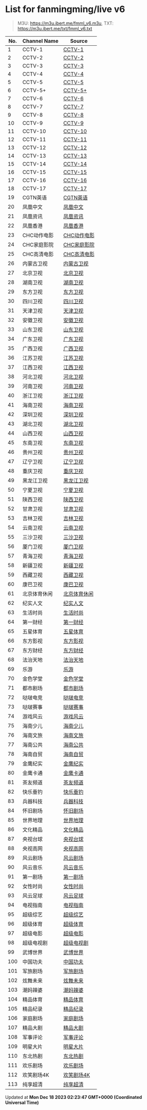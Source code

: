 # List for **fanmingming/live v6**

> M3U: <https://m3u.ibert.me/fmml_v6.m3u>, TXT: <https://m3u.ibert.me/txt/fmml_v6.txt>

| No.  | Channel Name | Source |
| --- | ------------ | --- |
| 1 | CCTV-1 | [CCTV-1](http://dbiptv.sn.chinamobile.com/PLTV/88888888/224/3221226231/1.m3u8) |
| 2 | CCTV-2 | [CCTV-2](http://dbiptv.sn.chinamobile.com/PLTV/88888888/224/3221226195/1.m3u8) |
| 3 | CCTV-3 | [CCTV-3](http://dbiptv.sn.chinamobile.com/PLTV/88888888/224/3221226397/1.m3u8) |
| 4 | CCTV-4 | [CCTV-4](http://dbiptv.sn.chinamobile.com/PLTV/88888888/224/3221226191/1.m3u8) |
| 5 | CCTV-5 | [CCTV-5](http://dbiptv.sn.chinamobile.com/PLTV/88888888/224/3221226395/1.m3u8) |
| 6 | CCTV-5+ | [CCTV-5+](http://dbiptv.sn.chinamobile.com/PLTV/88888888/224/3221225761/1.m3u8) |
| 7 | CCTV-6 | [CCTV-6](http://dbiptv.sn.chinamobile.com/PLTV/88888888/224/3221226011/1.m3u8) |
| 8 | CCTV-7 | [CCTV-7](http://dbiptv.sn.chinamobile.com/PLTV/88888888/224/3221226192/1.m3u8) |
| 9 | CCTV-8 | [CCTV-8](http://dbiptv.sn.chinamobile.com/PLTV/88888888/224/3221226391/1.m3u8) |
| 10 | CCTV-9 | [CCTV-9](http://dbiptv.sn.chinamobile.com/PLTV/88888888/224/3221226197/1.m3u8) |
| 11 | CCTV-10 | [CCTV-10](http://dbiptv.sn.chinamobile.com/PLTV/88888888/224/3221226189/1.m3u8) |
| 12 | CCTV-11 | [CCTV-11](http://dbiptv.sn.chinamobile.com/PLTV/88888888/224/3221226240/1.m3u8) |
| 13 | CCTV-12 | [CCTV-12](http://dbiptv.sn.chinamobile.com/PLTV/88888888/224/3221226190/1.m3u8) |
| 14 | CCTV-13 | [CCTV-13](http://dbiptv.sn.chinamobile.com/PLTV/88888888/224/3221226233/1.m3u8) |
| 15 | CCTV-14 | [CCTV-14](http://dbiptv.sn.chinamobile.com/PLTV/88888888/224/3221226193/1.m3u8) |
| 16 | CCTV-15 | [CCTV-15](http://dbiptv.sn.chinamobile.com/PLTV/88888888/224/3221225785/1.m3u8) |
| 17 | CCTV-16 | [CCTV-16](http://dbiptv.sn.chinamobile.com/PLTV/88888888/224/3221226921/1.m3u8) |
| 18 | CCTV-17 | [CCTV-17](http://dbiptv.sn.chinamobile.com/PLTV/88888888/224/3221226198/1.m3u8) |
| 19 | CGTN英语 | [CGTN英语](http://dbiptv.sn.chinamobile.com/PLTV/88888888/224/3221225745/1.m3u8) |
| 20 | 凤凰中文 | [凤凰中文](http://[2409:8087:2001:20:2800:0:df6e:eb24]:80/ott.mobaibox.com/PLTV/3/224/3221228527/index.m3u8) |
| 21 | 凤凰资讯 | [凤凰资讯](http://[2409:8087:2001:20:2800:0:df6e:eb27]:80/ott.mobaibox.com/PLTV/3/224/3221228524/index.m3u8) |
| 22 | 凤凰香港 | [凤凰香港](http://[2409:8087:2001:20:2800:0:df6e:eb1d]:80/ott.mobaibox.com/PLTV/1/224/3221228530/1.m3u8) |
| 23 | CHC动作电影 | [CHC动作电影](http://dbiptv.sn.chinamobile.com/PLTV/88888888/224/3221226465/1.m3u8) |
| 24 | CHC家庭影院 | [CHC家庭影院](http://dbiptv.sn.chinamobile.com/PLTV/88888888/224/3221226462/1.m3u8) |
| 25 | CHC高清电影 | [CHC高清电影](http://dbiptv.sn.chinamobile.com/PLTV/88888888/224/3221226463/1.m3u8) |
| 26 | 内蒙古卫视 | [内蒙古卫视](http://[2409:8087:2001:20:2800:0:df6e:eb19]:80/wh7f454c46tw2228825807_1324573507/ott.mobaibox.com/PLTV/3/224/3221227557/index.m3u8) |
| 27 | 北京卫视 | [北京卫视](http://dbiptv.sn.chinamobile.com/PLTV/88888888/224/3221225796/1.m3u8) |
| 28 | 湖南卫视 | [湖南卫视](http://dbiptv.sn.chinamobile.com/PLTV/88888888/224/3221225799/1.m3u8) |
| 29 | 东方卫视 | [东方卫视](http://dbiptv.sn.chinamobile.com/PLTV/88888888/224/3221225797/1.m3u8) |
| 30 | 四川卫视 | [四川卫视](http://[2409:8087:1e03:21::42]:6610/cms001/ch00000090990000001130/index.m3u8?) |
| 31 | 天津卫视 | [天津卫视](http://dbiptv.sn.chinamobile.com/PLTV/88888888/224/3221226204/1.m3u8) |
| 32 | 安徽卫视 | [安徽卫视](http://dbiptv.sn.chinamobile.com/PLTV/88888888/224/3221226196/1.m3u8) |
| 33 | 山东卫视 | [山东卫视](http://dbiptv.sn.chinamobile.com/PLTV/88888888/224/3221226209/1.m3u8) |
| 34 | 广东卫视 | [广东卫视](http://dbiptv.sn.chinamobile.com/PLTV/88888888/224/3221225803/1.m3u8) |
| 35 | 广西卫视 | [广西卫视](http://[2409:8087:2001:20:2800:0:df6e:eb05]:80/wh7f454c46tw2325655923_1638953995/ott.mobaibox.com/PLTV/3/224/3221228183/index.m3u8) |
| 36 | 江苏卫视 | [江苏卫视](http://dbiptv.sn.chinamobile.com/PLTV/88888888/224/3221225800/1.m3u8) |
| 37 | 江西卫视 | [江西卫视](http://[2409:8087:1e03:21::42]:6610/cms001/ch00000090990000001034/index.m3u8?) |
| 38 | 河北卫视 | [河北卫视](http://[2409:8087:5e01:34::21]:6610/ZTE_CMS/00000001000000060000000000000487/index.m3u8?) |
| 39 | 河南卫视 | [河南卫视](http://[2409:8087:1e03:21::11]:6610/cms001/ch00000090990000001222/index.m3u8?) |
| 40 | 浙江卫视 | [浙江卫视](http://dbiptv.sn.chinamobile.com/PLTV/88888888/224/3221225798/1.m3u8) |
| 41 | 海南卫视 | [海南卫视](http://[2409:8087:1e03:21::11]:6610/cms001/ch00000090990000001183/index.m3u8?) |
| 42 | 深圳卫视 | [深圳卫视](http://dbiptv.sn.chinamobile.com/PLTV/88888888/224/3221225801/1.m3u8) |
| 43 | 湖北卫视 | [湖北卫视](http://dbiptv.sn.chinamobile.com/PLTV/88888888/224/3221226206/1.m3u8) |
| 44 | 山西卫视 | [山西卫视](http://[2409:8087:2001:20:2800:0:df6e:eb06]:80/wh7f454c46tw1574076400_-2066173512/ott.mobaibox.com/PLTV/3/224/3221227559/index.m3u8) |
| 45 | 东南卫视 | [东南卫视](http://[2409:8087:1e03:21::13]:6610/cms001/ch00000090990000001201/index.m3u8?) |
| 46 | 贵州卫视 | [贵州卫视](http://[2409:8087:2001:20:2800:0:df6e:eb08]:80/wh7f454c46tw2087544744_109645303/ott.mobaibox.com/PLTV/3/224/3221228136/index.m3u8) |
| 47 | 辽宁卫视 | [辽宁卫视](http://dbiptv.sn.chinamobile.com/PLTV/88888888/224/3221226201/1.m3u8) |
| 48 | 重庆卫视 | [重庆卫视](http://dbiptv.sn.chinamobile.com/PLTV/88888888/224/3221226202/1.m3u8) |
| 49 | 黑龙江卫视 | [黑龙江卫视](http://dbiptv.sn.chinamobile.com/PLTV/88888888/224/3221226010/1.m3u8) |
| 50 | 宁夏卫视 | [宁夏卫视](http://[2409:8087:5e01:34::22]:6610/ZTE_CMS/00000001000000060000000000000309/index.m3u8?) |
| 51 | 陕西卫视 | [陕西卫视](http://[2409:8087:2001:20:2800:0:df6e:eb1b]:80/wh7f454c46tw2360314992_451435426/ott.mobaibox.com/PLTV/3/224/3221227583/index.m3u8) |
| 52 | 甘肃卫视 | [甘肃卫视](http://[2409:8087:2001:20:2800:0:df6e:eb1a]:80/wh7f454c46tw1400573680_-1979013462/ott.mobaibox.com/PLTV/3/224/3221227568/index.m3u8) |
| 53 | 吉林卫视 | [吉林卫视](http://[2409:8087:1e03:21::42]:6610/cms001/ch00000090990000001225/index.m3u8?) |
| 54 | 云南卫视 | [云南卫视](http://[2409:8087:1e03:21::42]:6610/cms001/ch00000090990000001223/index.m3u8?) |
| 55 | 三沙卫视 | [三沙卫视](http://[2409:8087:5e01:34::21]:6610/ZTE_CMS/08984400000000060000000000000319/index.m3u8?) |
| 56 | 厦门卫视 | [厦门卫视](http://[2409:8087:5e01:34::23]:6610/ZTE_CMS/00000001000000060000000000000193/index.m3u8?) |
| 57 | 青海卫视 | [青海卫视](http://[2409:8087:5e01:34::23]:6610/ZTE_CMS/00000001000000060000000000000320/index.m3u8?) |
| 58 | 新疆卫视 | [新疆卫视](http://[2409:8087:5e01:34::23]:6610/ZTE_CMS/00000001000000060000000000000316/index.m3u8?) |
| 59 | 西藏卫视 | [西藏卫视](http://dbiptv.sn.chinamobile.com/PLTV/88888888/224/3221226212/1.m3u8) |
| 60 | 康巴卫视 | [康巴卫视](http://[2409:8087:2001:20:2800:0:df6e:eb10]:80/wh7f454c46tw3423902933_-437655574/ott.mobaibox.com/PLTV/3/224/3221227645/index.m3u8) |
| 61 | 北京体育休闲 | [北京体育休闲](http://dbiptv.sn.chinamobile.com/PLTV/88888888/224/3221226232/1.m3u8) |
| 62 | 纪实人文 | [纪实人文](http://dbiptv.sn.chinamobile.com/PLTV/88888888/224/3221226230/1.m3u8) |
| 63 | 生活时尚 | [生活时尚](http://[2409:8087:1e03:21::42]:6610/cms001/ch00000090990000001199/index.m3u8?) |
| 64 | 第一财经 | [第一财经](http://dbiptv.sn.chinamobile.com/PLTV/88888888/224/3221226966/1.m3u8) |
| 65 | 五星体育 | [五星体育](http://[2409:8087:1e03:21::42]:6610/cms001/ch00000090990000001018/index.m3u8?) |
| 66 | 东方影视 | [东方影视](http://[2409:8087:1e03:21::42]:6610/cms001/ch00000090990000001016/index.m3u8?) |
| 67 | 东方财经 | [东方财经](http://[2409:8087:1e03:21::42]:6610/cms001/ch00000090990000001318/index.m3u8?) |
| 68 | 法治天地 | [法治天地](http://[2409:8087:1e03:21::42]:6610/cms001/ch00000090990000001195/index.m3u8?) |
| 69 | 乐游 | [乐游](http://dbiptv.sn.chinamobile.com/PLTV/88888888/224/3221226580/1.m3u8) |
| 70 | 金色学堂 | [金色学堂](http://dbiptv.sn.chinamobile.com/PLTV/88888888/224/3221226994/1.m3u8) |
| 71 | 都市剧场 | [都市剧场](http://dbiptv.sn.chinamobile.com/PLTV/88888888/224/3221226581/1.m3u8) |
| 72 | 哒啵电竞 | [哒啵电竞](http://dbiptv.sn.chinamobile.com/PLTV/88888888/224/3221226951/1.m3u8) |
| 73 | 哒啵赛事 | [哒啵赛事](http://dbiptv.sn.chinamobile.com/PLTV/88888888/224/3221226954/1.m3u8) |
| 74 | 游戏风云 | [游戏风云](http://dbiptv.sn.chinamobile.com/PLTV/88888888/224/3221226579/1.m3u8) |
| 75 | 海南少儿 | [海南少儿](http://[2409:8087:5e01:34::21]:6610/ZTE_CMS/08984400000000060000000000000323/index.m3u8?) |
| 76 | 海南文旅 | [海南文旅](http://[2409:8087:5e01:34::21]:6610/ZTE_CMS/08984400000000060000000000000322/index.m3u8?) |
| 77 | 海南公共 | [海南公共](http://[2409:8087:5e01:34::21]:6610/ZTE_CMS/08984400000000060000000000000382/index.m3u8?) |
| 78 | 海南自贸 | [海南自贸](http://[2409:8087:5e01:34::21]:6610/ZTE_CMS/08984400000000060000000000000320/index.m3u8?) |
| 79 | 金鹰纪实 | [金鹰纪实](http://dbiptv.sn.chinamobile.com/PLTV/88888888/224/3221226351/1.m3u8) |
| 80 | 金鹰卡通 | [金鹰卡通](http://[2409:8087:1e03:21::2]:6060/cms001/ch00000090990000001098/index.m3u8?) |
| 81 | 茶友频道 | [茶友频道](http://dbiptv.sn.chinamobile.com/PLTV/88888888/224/3221226808/1.m3u8) |
| 82 | 快乐垂钓 | [快乐垂钓](http://dbiptv.sn.chinamobile.com/PLTV/88888888/224/3221226805/1.m3u8) |
| 83 | 兵器科技 | [兵器科技](http://dbiptv.sn.chinamobile.com/PLTV/88888888/224/3221226975/1.m3u8) |
| 84 | 怀旧剧场 | [怀旧剧场](http://dbiptv.sn.chinamobile.com/PLTV/88888893/224/3221226972/1.m3u8) |
| 85 | 世界地理 | [世界地理](http://dbiptv.sn.chinamobile.com/PLTV/88888888/224/3221226947/1.m3u8) |
| 86 | 文化精品 | [文化精品](http://dbiptv.sn.chinamobile.com/PLTV/88888888/224/3221226981/1.m3u8) |
| 87 | 央视台球 | [央视台球](http://dbiptv.sn.chinamobile.com/PLTV/88888888/224/3221226956/1.m3u8) |
| 88 | 央视高网 | [央视高网](http://dbiptv.sn.chinamobile.com/PLTV/88888888/224/3221226978/1.m3u8) |
| 89 | 风云剧场 | [风云剧场](http://dbiptv.sn.chinamobile.com/PLTV/88888888/224/3221226950/1.m3u8) |
| 90 | 风云音乐 | [风云音乐](http://dbiptv.sn.chinamobile.com/PLTV/88888888/224/3221226953/1.m3u8) |
| 91 | 第一剧场 | [第一剧场](http://dbiptv.sn.chinamobile.com/PLTV/88888888/224/3221226959/1.m3u8) |
| 92 | 女性时尚 | [女性时尚](http://dbiptv.sn.chinamobile.com/PLTV/88888888/224/3221226969/1.m3u8) |
| 93 | 风云足球 | [风云足球](http://dbiptv.sn.chinamobile.com/PLTV/88888888/224/3221226984/1.m3u8) |
| 94 | 电视指南 | [电视指南](http://dbiptv.sn.chinamobile.com/PLTV/88888888/224/3221226987/1.m3u8) |
| 95 | 超级综艺 | [超级综艺](http://dbiptv.sn.chinamobile.com/PLTV/88888888/224/3221226009/1.m3u8) |
| 96 | 超级体育 | [超级体育](http://[2409:8087:1a01:df::7005]:80/ottrrs.hl.chinamobile.com/PLTV/88888888/224/3221225715/index.m3u8) |
| 97 | 超级电影 | [超级电影](http://[2409:8087:1a01:df::7005]:80/ottrrs.hl.chinamobile.com/PLTV/88888888/224/3221225717/index.m3u8) |
| 98 | 超级电视剧 | [超级电视剧](http://[2409:8087:1a01:df::7005]:80/ottrrs.hl.chinamobile.com/PLTV/88888888/224/3221225716/index.m3u8) |
| 99 | 武博世界 | [武博世界](http://[2409:8087:2001:20:2800:0:df6e:eb19]:80/wh7f454c46tw2554338791_49940138/ott.mobaibox.com/PLTV/3/224/3221227533/index.m3u8) |
| 100 | 中国功夫 | [中国功夫](http://[2409:8087:2001:20:2800:0:df6e:eb19]:80/wh7f454c46tw1934355864_2070028581/ott.mobaibox.com/PLTV/3/224/3221227530/index.m3u8) |
| 101 | 军旅剧场 | [军旅剧场](http://[2409:8087:2001:20:2800:0:df6e:eb06]:80/wh7f454c46tw1807611386_-262631246/ott.mobaibox.com/PLTV/3/224/3221227603/index.m3u8) |
| 102 | 炫舞未来 | [炫舞未来](http://[2409:8087:2001:20:2800:0:df6e:eb09]:80/wh7f454c46tw2582593423_1721070986/ott.mobaibox.com/PLTV/3/224/3221227475/index.m3u8) |
| 103 | 潮妈辣婆 | [潮妈辣婆](http://[2409:8087:2001:20:2800:0:df6e:eb19]:80/wh7f454c46tw1705588260_46164741/ott.mobaibox.com/PLTV/3/224/3221227527/index.m3u8) |
| 104 | 精品体育 | [精品体育](http://[2409:8087:2001:20:2800:0:df6e:eb1b]:80/wh7f454c46tw2797725038_-2054878207/ott.mobaibox.com/PLTV/3/224/3221227615/index.m3u8) |
| 105 | 精品纪录 | [精品纪录](http://[2409:8087:2001:20:2800:0:df6e:eb1a]:80/wh7f454c46tw2837435881_530071425/ott.mobaibox.com/PLTV/3/224/3221227547/index.m3u8) |
| 106 | 家庭剧场 | [家庭剧场](http://[2409:8087:2001:20:2800:0:df6e:eb06]:80/wh7f454c46tw3441504651_1879058580/ott.mobaibox.com/PLTV/3/224/3221227600/index.m3u8) |
| 107 | 精品大剧 | [精品大剧](http://[2409:8087:2001:20:2800:0:df6e:eb1a]:80/wh7f454c46tw2817459161_-1430429466/ott.mobaibox.com/PLTV/3/224/3221227618/index.m3u8) |
| 108 | 军事评论 | [军事评论](http://[2409:8087:2001:20:2800:0:df6e:eb18]:80/wh7f454c46tw3373254713_-1111569189/ott.mobaibox.com/PLTV/3/224/3221227544/index.m3u8) |
| 109 | 明星大片 | [明星大片](http://[2409:8087:2001:20:2800:0:df6e:eb18]:80/wh7f454c46tw2856695654_946966165/ott.mobaibox.com/PLTV/3/224/3221227594/index.m3u8) |
| 110 | 东北热剧 | [东北热剧](http://[2409:8087:1a01:df::7005]:80/ottrrs.hl.chinamobile.com/PLTV/88888888/224/3221225741/index.m3u8) |
| 111 | 欢乐剧场 | [欢乐剧场](http://[2409:8087:1a01:df::7005]:80/ottrrs.hl.chinamobile.com/PLTV/88888888/224/3221225742/index.m3u8) |
| 112 | 欢笑剧场4K | [欢笑剧场4K](http://dbiptv.sn.chinamobile.com/PLTV/88888888/224/3221226582/1.m3u8) |
| 113 | 纯享超清 | [纯享超清](http://[2409:8087:2001:20:2800:0:df6e:eb26]:80/ott.mobaibox.com/PLTV/3/224/3221228472/index.m3u8) |

Updated at **Mon Dec 18 2023 02:23:47 GMT+0000 (Coordinated Universal Time)**
